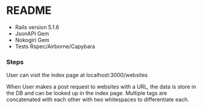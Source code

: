 # README

* Rails version 5.1.6
* JsonAPI Gem
* Nokogiri Gem
* Tests Rspec/Airborne/Capybara

### Steps
User can visit the index page at localhost:3000/websites

When User makes a post request to websites with a URL,
the data is store in the DB and can be looked up in the index page.
Multiple tags are concatenated with each other with two whitespaces
to differentiate each. 
